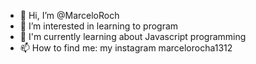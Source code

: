 - 👋 Hi, I’m @MarceloRoch
- 👀 I’m interested in learning to program
- 🌱 I'm currently learning about Javascript programming
- 📫 How to find me: my instagram marcelorocha1312
